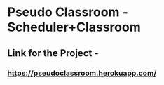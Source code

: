 # Pseudo Classroom - Scheduler+Classroom
## Link for the Project - 
### https://pseudoclassroom.herokuapp.com/
#### 


